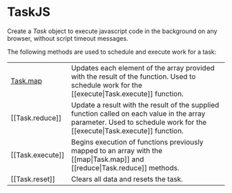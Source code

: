 # TaskJS
Create a _Task_ object to execute javascript code in the background on any browser, without script timeout messages.

The following methods are used to schedule and execute work for a task:

<table>
<tbody>
<tr><td><a href="/jameswestgate/taskjs/wiki/Task.map">Task.map</a></td><td>Updates each element of the array provided with the result of the function. Used to schedule work for the [[execute|Task.execute]] function.</td></tr>
<tr><td>[[Task.reduce]]</td><td>Update a result with the result of the supplied function called on each value in the array parameter. Used to schedule work for the [[execute|Task.execute]] function.</td></tr>
<tr><td>[[Task.execute]]</td><td>Begins execution of functions previously mapped to an array with the [[map|Task.map]] and [[reduce|Task.reduce]] methods.</td></tr>
<tr><td>[[Task.reset]]</td><td>Clears all data and resets the task.</td></tr>
</tbody>
</table>
